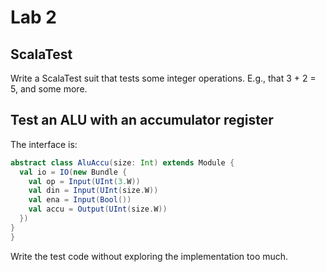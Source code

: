 # Lab 2

## ScalaTest

Write a ScalaTest suit that tests some integer operations.
E.g., that 3 + 2 = 5, and some more.


## Test an ALU with an accumulator register

The interface is:

```scala
abstract class AluAccu(size: Int) extends Module {
  val io = IO(new Bundle {
    val op = Input(UInt(3.W))
    val din = Input(UInt(size.W))
    val ena = Input(Bool())
    val accu = Output(UInt(size.W))
  })
}
}
```

Write the test code without exploring the implementation too much.


